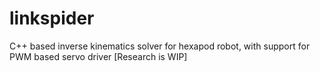 # linkspider
C++ based inverse kinematics solver for hexapod robot, with support for PWM based servo driver [Research is WIP]
